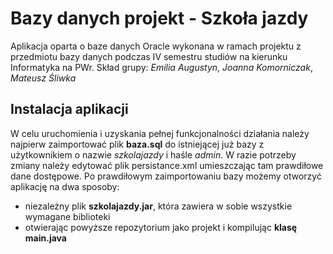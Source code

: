 # Bazy danych projekt - Szkoła jazdy

Aplikacja oparta o baze danych Oracle wykonana w ramach projektu z przedmiotu bazy danych podczas IV semestru studiów na kierunku Informatyka na PWr. 
Skład grupy: *Emilia Augustyn*, *Joanna Komorniczak*, *Mateusz Śliwka*

## Instalacja aplikacji

W celu uruchomienia i uzyskania pełnej funkcjonalności działania należy najpierw zaimportować plik **baza.sql** do istniejącej już bazy z użytkownikiem o nazwie *szkolajazdy* i haśle *admin*. W razie potrzeby zmiany należy edytować plik persistance.xml umieszczając tam prawdiłowe dane dostępowe. Po prawdiłowym zaimportowaniu bazy możemy otworzyć aplikację na dwa sposoby:
* niezależny plik **szkolajazdy.jar**, która zawiera w sobie wszystkie wymagane biblioteki
* otwierając powyższe repozytorium jako projekt i kompilując **klasę main.java**

